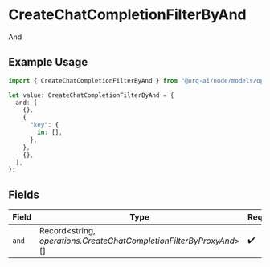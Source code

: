 # CreateChatCompletionFilterByAnd

And

## Example Usage

```typescript
import { CreateChatCompletionFilterByAnd } from "@orq-ai/node/models/operations";

let value: CreateChatCompletionFilterByAnd = {
  and: [
    {},
    {
      "key": {
        in: [],
      },
    },
    {},
  ],
};
```

## Fields

| Field                                                               | Type                                                                | Required                                                            | Description                                                         |
| ------------------------------------------------------------------- | ------------------------------------------------------------------- | ------------------------------------------------------------------- | ------------------------------------------------------------------- |
| `and`                                                               | Record<string, *operations.CreateChatCompletionFilterByProxyAnd*>[] | :heavy_check_mark:                                                  | N/A                                                                 |